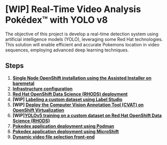 # [WIP] Real-Time Video Analysis Pokédex™ with YOLO v8
The objective of this project is develop a real-time detection system using artificial intelligence models (YOLO), leveraging some Red Hat technologies. This solution will enable efficient and accurate Pokemons location in video sequences, employing advanced deep learning techniques.

## Steps
1. **[Single Node OpenShift installation using the Assisted Installer on baremetal](docs/sno.md)**
2. **[Infrastructure configuration](docs/infra.md)**
3. **[Red Hat OpenShift Data Science (RHODS) deployment](docs/rhods.md)**
4. **[WIP] [Labeling a custom dataset using Label Studio](docs/labeling.md)**
5. **[WIP] [Deploy the Computer Vision Annotation Tool (CVAT) on OpenShift Virtualization](docs/cvat.md)**
8. **[WIP][YOLOv5 training on a custom dataset on Red Hat OpenShift Data Science (RHODS)](docs/training.md)**
9. **[Pokedex application deployment using Podman](docs/deploy_container.md)**
10. **[Pokedex application deployment using MicroShift](docs/deploy_microshift.md)**
11. **[Dynamic video file selection front-end](docs/deploy_frontend.md)**
